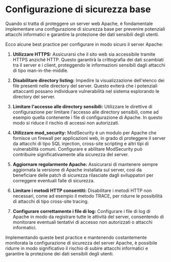 # Configurazione di sicurezza base

Quando si tratta di proteggere un server web Apache, è fondamentale implementare una configurazione di sicurezza base per prevenire potenziali attacchi informatici e garantire la protezione dei dati sensibili degli utenti.

Ecco alcune best practice per configurare in modo sicuro il server Apache:

1. **Utilizzare HTTPS:** Assicurarsi che il sito web sia accessibile tramite HTTPS anziché HTTP. Questo garantirà la crittografia dei dati scambiati tra il server e i client, proteggendo le informazioni sensibili dagli attacchi di tipo man-in-the-middle.

2. **Disabilitare directory listing:** Impedire la visualizzazione dell'elenco dei file presenti nelle directory del server. Questo eviterà che i potenziali attaccanti possano individuare vulnerabilità nel sistema esplorando le directory del server.

3. **Limitare l'accesso alle directory sensibili:** Utilizzare le direttive di configurazione per limitare l'accesso alle directory sensibili, come ad esempio quella contenente i file di configurazione di Apache. In questo modo si riduce il rischio di accessi non autorizzati.

4. **Utilizzare mod_security:** ModSecurity è un modulo per Apache che fornisce un firewall per applicazioni web, in grado di proteggere il server da attacchi di tipo SQL injection, cross-site scripting e altri tipi di vulnerabilità comuni. Configurare e abilitare ModSecurity può contribuire significativamente alla sicurezza del server.

5. **Aggiornare regolarmente Apache:** Assicurarsi di mantenere sempre aggiornata la versione di Apache installata sul server, così da beneficiare delle patch di sicurezza rilasciate dagli sviluppatori per correggere eventuali falle di sicurezza.

6. **Limitare i metodi HTTP consentiti:** Disabilitare i metodi HTTP non necessari, come ad esempio il metodo TRACE, per ridurre le possibilità di attacchi di tipo cross-site tracing.

7. **Configurare correttamente i file di log:** Configurare i file di log di Apache in modo da registrare tutte le attività del server, consentendo di monitorare eventuali tentativi di accesso non autorizzati o attacchi informatici.

Implementando queste best practice e mantenendo costantemente monitorata la configurazione di sicurezza del server Apache, è possibile ridurre in modo significativo il rischio di subire attacchi informatici e garantire la protezione dei dati sensibili degli utenti.